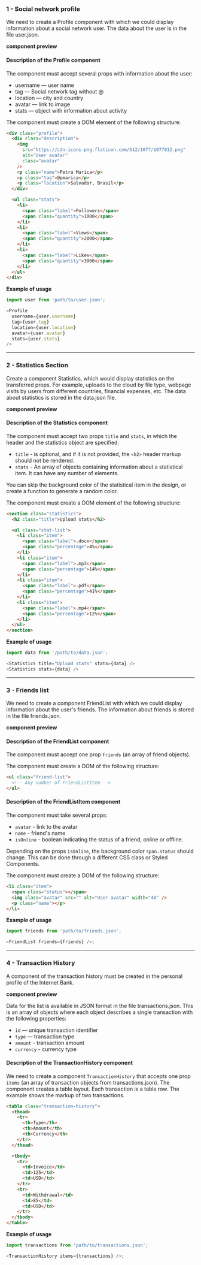 ### 1 - Social network profile
We need to create a Profile component with which we could display information about a social network user. The data about the user is in the file user.json.

**component preview**

#### Description of the Profile component
The component must accept several props with information about the user:

- username — user name  
- tag — Social network tag without @  
- location — city and country  
- avatar — link to image  
- stats — object with information about activity  

The component must create a DOM element of the following structure:

```html
<div class="profile">
  <div class="description">
    <img
      src="https://cdn-icons-png.flaticon.com/512/1077/1077012.png"
      alt="User avatar"
      class="avatar"
    />
    <p class="name">Petra Marica</p>
    <p class="tag">@pmarica</p>
    <p class="location">Salvador, Brasil</p>
  </div>

  <ul class="stats">
    <li>
      <span class="label">Followers</span>
      <span class="quantity">1000</span>
    </li>
    <li>
      <span class="label">Views</span>
      <span class="quantity">2000</span>
    </li>
    <li>
      <span class="label">Likes</span>
      <span class="quantity">3000</span>
    </li>
  </ul>
</div>
```

**Example of usage**

```js
import user from 'path/to/user.json';

<Profile
  username={user.username}
  tag={user.tag}
  location={user.location}
  avatar={user.avatar}
  stats={user.stats}
/>
```

---

### 2 - Statistics Section
Create a component Statistics, which would display statistics on the transferred props. For example, uploads to the cloud by file type, webpage visits by users from different countries, financial expenses, etc. The data about statistics is stored in the data.json file.

**component preview**

#### Description of the Statistics component
The component must accept two props `title` and `stats`, in which the header and the statistics object are specified.

- `title` - is optional, and if it is not provided, the `<h2>` header markup should not be rendered.
- `stats` - An array of objects containing information about a statistical item. It can have any number of elements.

You can skip the background color of the statistical item in the design, or create a function to generate a random color.

The component must create a DOM element of the following structure:

```html
<section class="statistics">
  <h2 class="title">Upload stats</h2>

  <ul class="stat-list">
    <li class="item">
      <span class="label">.docx</span>
      <span class="percentage">4%</span>
    </li>
    <li class="item">
      <span class="label">.mp3</span>
      <span class="percentage">14%</span>
    </li>
    <li class="item">
      <span class="label">.pdf</span>
      <span class="percentage">41%</span>
    </li>
    <li class="item">
      <span class="label">.mp4</span>
      <span class="percentage">12%</span>
    </li>
  </ul>
</section>
```

**Example of usage**

```js
import data from '/path/to/data.json';

<Statistics title="Upload stats" stats={data} />
<Statistics stats={data} />
```

---

### 3 - Friends list
We need to create a component FriendList with which we could display information about the user's friends. The information about friends is stored in the file friends.json.

**component preview**

#### Description of the FriendList component
The component must accept one prop `friends` (an array of friend objects).

The component must create a DOM of the following structure:

```html
<ul class="friend-list">
  <!-- Any number of FriendListItem -->
</ul>
```

#### Description of the FriendListItem component
The component must take several props:

- `avatar` - link to the avatar  
- `name` - friend's name  
- `isOnline` - boolean indicating the status of a friend, online or offline.

Depending on the props `isOnline`, the background color `span.status` should change. This can be done through a different CSS class or Styled Components.

The component must create a DOM of the following structure:

```html
<li class="item">
  <span class="status"></span>
  <img class="avatar" src="" alt="User avatar" width="48" />
  <p class="name"></p>
</li>
```

**Example of usage**

```js
import friends from 'path/to/friends.json';

<FriendList friends={friends} />;
```

---

### 4 - Transaction History
A component of the transaction history must be created in the personal profile of the Internet Bank.

**component preview**

Data for the list is available in JSON format in the file transactions.json. This is an array of objects where each object describes a single transaction with the following properties:

- `id` — unique transaction identifier  
- `type` — transaction type  
- `amount` - transaction amount  
- `currency` - currency type  

#### Description of the TransactionHistory component
We need to create a component `TransactionHistory` that accepts one prop `items` (an array of transaction objects from transactions.json). The component creates a table layout. Each transaction is a table row. The example shows the markup of two transactions.

```html
<table class="transaction-history">
  <thead>
    <tr>
      <th>Type</th>
      <th>Amount</th>
      <th>Currency</th>
    </tr>
  </thead>

  <tbody>
    <tr>
      <td>Invoice</td>
      <td>125</td>
      <td>USD</td>
    </tr>
    <tr>
      <td>Withdrawal</td>
      <td>85</td>
      <td>USD</td>
    </tr>
  </tbody>
</table>
```

**Example of usage**

```js
import transactions from 'path/to/transactions.json';

<TransactionHistory items={transactions} />;
```
